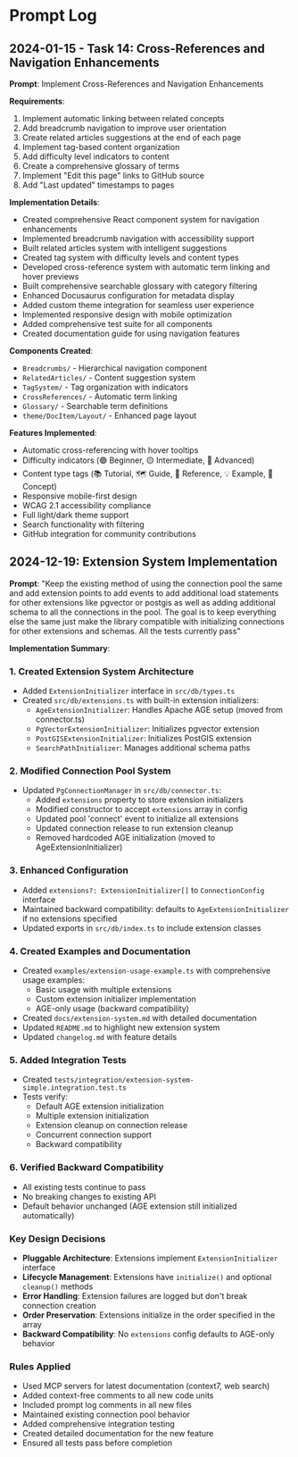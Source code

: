 # Prompt Log

## 2024-01-15 - Task 14: Cross-References and Navigation Enhancements

**Prompt**: Implement Cross-References and Navigation Enhancements

**Requirements**:
1. Implement automatic linking between related concepts
2. Add breadcrumb navigation to improve user orientation
3. Create related articles suggestions at the end of each page
4. Implement tag-based content organization
5. Add difficulty level indicators to content
6. Create a comprehensive glossary of terms
7. Implement "Edit this page" links to GitHub source
8. Add "Last updated" timestamps to pages

**Implementation Details**:
- Created comprehensive React component system for navigation enhancements
- Implemented breadcrumb navigation with accessibility support
- Built related articles system with intelligent suggestions
- Created tag system with difficulty levels and content types
- Developed cross-reference system with automatic term linking and hover previews
- Built comprehensive searchable glossary with category filtering
- Enhanced Docusaurus configuration for metadata display
- Added custom theme integration for seamless user experience
- Implemented responsive design with mobile optimization
- Added comprehensive test suite for all components
- Created documentation guide for using navigation features

**Components Created**:
- `Breadcrumbs/` - Hierarchical navigation component
- `RelatedArticles/` - Content suggestion system
- `TagSystem/` - Tag organization with indicators
- `CrossReferences/` - Automatic term linking
- `Glossary/` - Searchable term definitions
- `theme/DocItem/Layout/` - Enhanced page layout

**Features Implemented**:
- Automatic cross-referencing with hover tooltips
- Difficulty indicators (🟢 Beginner, 🟡 Intermediate, 🔴 Advanced)
- Content type tags (📚 Tutorial, 🗺️ Guide, 📖 Reference, 💡 Example, 🧠 Concept)
- Responsive mobile-first design
- WCAG 2.1 accessibility compliance
- Full light/dark theme support
- Search functionality with filtering
- GitHub integration for community contributions

## 2024-12-19: Extension System Implementation

**Prompt**: "Keep the existing method of using the connection pool the same and add extension points to add events to add additional load statements for other extensions like pgvector or postgis as well as adding additional schema to all the connections in the pool. The goal is to keep everything else the same just make the library compatible with initializing connections for other extensions and schemas. All the tests currently pass"

**Implementation Summary**:

### 1. Created Extension System Architecture
- Added `ExtensionInitializer` interface in `src/db/types.ts`
- Created `src/db/extensions.ts` with built-in extension initializers:
  - `AgeExtensionInitializer`: Handles Apache AGE setup (moved from connector.ts)
  - `PgVectorExtensionInitializer`: Initializes pgvector extension
  - `PostGISExtensionInitializer`: Initializes PostGIS extension
  - `SearchPathInitializer`: Manages additional schema paths

### 2. Modified Connection Pool System
- Updated `PgConnectionManager` in `src/db/connector.ts`:
  - Added `extensions` property to store extension initializers
  - Modified constructor to accept `extensions` array in config
  - Updated pool 'connect' event to initialize all extensions
  - Updated connection release to run extension cleanup
  - Removed hardcoded AGE initialization (moved to AgeExtensionInitializer)

### 3. Enhanced Configuration
- Added `extensions?: ExtensionInitializer[]` to `ConnectionConfig` interface
- Maintained backward compatibility: defaults to `AgeExtensionInitializer` if no extensions specified
- Updated exports in `src/db/index.ts` to include extension classes

### 4. Created Examples and Documentation
- Created `examples/extension-usage-example.ts` with comprehensive usage examples:
  - Basic usage with multiple extensions
  - Custom extension initializer implementation
  - AGE-only usage (backward compatibility)
- Created `docs/extension-system.md` with detailed documentation
- Updated `README.md` to highlight new extension system
- Updated `changelog.md` with feature details

### 5. Added Integration Tests
- Created `tests/integration/extension-system-simple.integration.test.ts`
- Tests verify:
  - Default AGE extension initialization
  - Multiple extension initialization
  - Extension cleanup on connection release
  - Concurrent connection support
  - Backward compatibility

### 6. Verified Backward Compatibility
- All existing tests continue to pass
- No breaking changes to existing API
- Default behavior unchanged (AGE extension still initialized automatically)

### Key Design Decisions
- **Pluggable Architecture**: Extensions implement `ExtensionInitializer` interface
- **Lifecycle Management**: Extensions have `initialize()` and optional `cleanup()` methods
- **Error Handling**: Extension failures are logged but don't break connection creation
- **Order Preservation**: Extensions initialize in the order specified in the array
- **Backward Compatibility**: No `extensions` config defaults to AGE-only behavior

### Rules Applied
- Used MCP servers for latest documentation (context7, web search)
- Added context-free comments to all new code units
- Included prompt log comments in all new files
- Maintained existing connection pool behavior
- Added comprehensive integration testing
- Created detailed documentation for the new feature
- Ensured all tests pass before completion